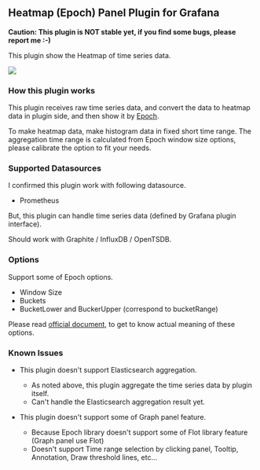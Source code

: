 ## Heatmap (Epoch) Panel Plugin for Grafana

**Caution: This plugin is NOT stable yet, if you find some bugs, please report me :-)**

This plugin show the Heatmap of time series data.

![](https://raw.githubusercontent.com/mtanda/grafana-heatmap-epoch-panel/master/dist/images/heatmap.png)

### How this plugin works

This plugin receives raw time series data, and convert the data to heatmap data in plugin side, and then show it by [Epoch](http://epochjs.github.io/epoch/).

To make heatmap data, make histogram data in fixed short time range. The aggregation time range is calculated from Epoch window size options, please calibrate the option to fit your needs.

### Supported Datasources

I confirmed this plugin work with following datasource.

- Prometheus

But, this plugin can handle time series data (defined by Grafana plugin interface).

Should work with Graphite / InfluxDB / OpenTSDB.

### Options

Support some of Epoch options.

- Window Size
- Buckets
- BucketLower and BuckerUpper (correspond to bucketRange)

Please read [official document](http://epochjs.github.io/epoch/real-time/#heatmap), to get to know actual meaning of these options.

### Known Issues

- This plugin doesn't support Elasticsearch aggregation.
  - As noted above, this plugin aggregate the time series data by plugin itself.
  - Can't handle the Elasticsearch aggregation result yet.

- This plugin doesn't support some of Graph panel feature.
  - Because Epoch library doesn't support some of Flot library feature (Graph panel use Flot)
  - Doesn't support Time range selection by clicking panel, Tooltip, Annotation, Draw threshold lines, etc...
